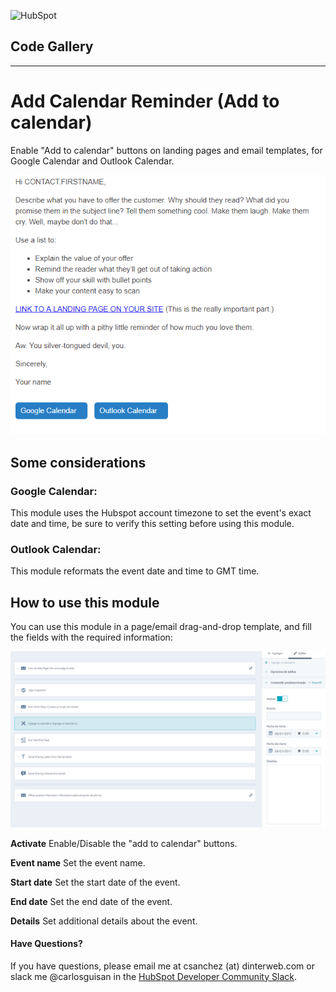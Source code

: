 ![HubSpot](https://cdn2.hubspot.net/hubfs/327485/HubSpot%20Wordmark%20-%20Full%20Color.png "HubSpot")
## Code Gallery

---

# Add Calendar Reminder (Add to calendar)
Enable "Add to calendar" buttons on landing pages and email templates, for Google Calendar and Outlook Calendar.

![Activar](screenshots/screenshot1.png?raw=true "Activar")

## Some considerations
### Google Calendar:
This module uses the Hubspot account timezone to set the event's exact date and time, be sure to verify this setting before using this module.
### Outlook Calendar:
This module reformats the event date and time to GMT time.

## How to use this module
You can use this module in a page/email drag-and-drop template, and fill the fields with the required information:

![Use](screenshots/screenshot3.png?raw=true "Use")

**Activate**
Enable/Disable the "add to calendar" buttons.

**Event name**
Set the event name.

**Start date**
Set the start date of the event.

**End date**
Set the end date of the event.

**Details**
Set additional details about the event.

#### Have Questions?
If you have questions, please email me at csanchez (at) dinterweb.com or slack me @carlosguisan in the [HubSpot Developer Community Slack](http://bit.ly/hubspot-dev-slack-signup-github "Join the HubSpot Developer Community Slack").